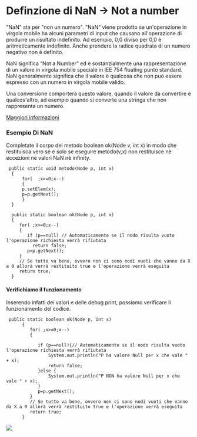 # Definzione di NaN -> Not a number
"NaN" sta per "non un numero". "NaN" viene prodotto se un'operazione in virgola mobile ha alcuni parametri 
di input che causano all'operazione di produrre un risultato indefinito. Ad esempio, 0,0 diviso per 0,0 è aritmeticamente 
indefinito. Anche prendere la radice quadrata di un numero negativo non è definito.

NaN significa “Not a Number” ed è sostanzialmente una rappresentazione di un valore in virgola mobile speciale in IEE 754 floating 
punto standard. NaN generalmente significa che il valore è qualcosa che non può essere espresso con un numero in virgola mobile valido.

Una conversione comporterà questo valore, quando il valore da convertire è qualcos'altro, ad esempio quando si converte una stringa che non rappresenta un numero.

[Maggiori informazioni](https://www.it-swarm.dev/it/java/java-cosa-significa-nan/969824867/)


### Esempio Di NaN

Completate il corpo del metodo boolean ok(Node v, int x) in modo che restituisca vero se e solo se eseguire metodo(v,x) 
non restituisce nè eccezioni nè valori NaN nè infinity.
```
 public static void metodo(Node p, int x)
  {
      for(  ;x>=0;x--) 
      {
      p.setElem(x);
      p=p.getNext();
      }
  }  

  public static boolean ok(Node p, int x)
  {
     for( ;x>=0;x--)  
     {
        if (p==null) // Automaticamente se il nodo risulta vuoto l'operazione richiesta verrà rifiutata
          return false; 
        p=p.getNext();
     }
     // Se tutto va bene, ovvero non ci sono nodi vuoti che vanno da X a 0 allorà verrà restituito true e l'operazione verrà eseguita
     return true;
  }
```
#### Verifichiamo il funzionamento
Inserendo infatti dei valori e delle debug print, possiamo verificare il funzionamento del codice.
```
 public static boolean ok(Node p, int x)
	  {
	     for( ;x>=0;x--)  
	     {
	    	
	        if (p==null){// Automaticamente se il nodo risulta vuoto l'operazione richiesta verrà rifiutata
	        	System.out.println("P ha valore Null per x che vale " + x);
	        	return false; 
	        }else {
	        	System.out.println("P NON ha valore Null per x che vale " + x);
	        }
	        p=p.getNext();
	     }
	     // Se tutto va bene, ovvero non ci sono nodi vuoti che vanno da X a 0 allorà verrà restituito true e l'operazione verrà eseguita
	     return true;
	  }
```

![](https://i.imgur.com/V1WZf0A.png)

